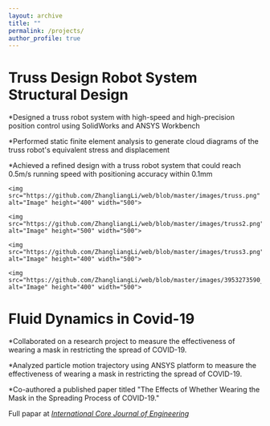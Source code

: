 ```yaml
---
layout: archive
title: ""
permalink: /projects/
author_profile: true
---
```

Truss Design Robot System Structural Design   
=======
*Designed a truss robot system with high-speed and high-precision position control using SolidWorks and ANSYS Workbench

*Performed static finite element analysis to generate cloud diagrams of the truss robot's equivalent stress and displacement

*Achieved a refined design with a truss robot system that could reach 0.5m/s running speed with positioning accuracy within 0.1mm


	<img src="https://github.com/ZhangliangLi/web/blob/master/images/truss.png" alt="Image" height="400" width="500">

	<img src="https://github.com/ZhangliangLi/web/blob/master/images/truss2.png" alt="Image" height="500" width="500">

	<img src="https://github.com/ZhangliangLi/web/blob/master/images/truss3.png" alt="Image" height="400" width="500">
	
	<img src="https://github.com/ZhangliangLi/web/blob/master/images/3953273590_704e3899d5_m.jpg" alt="Image" height="400" width="500">
	
	

Fluid Dynamics in Covid-19    
=======
*Collaborated on a research project to measure the effectiveness of wearing a mask in restricting the spread of COVID-19.

*Analyzed particle motion trajectory using ANSYS platform to measure the effectiveness of wearing a mask in restricting the spread of COVID-19.

*Co-authored a published paper titled "The Effects of Whether Wearing the Mask in the Spreading Process of COVID-19."

Full papar at <i>[International Core Journal of Engineering](https://dx.doi.org/10.6919/ICJE.202012_6(12).0025)</i>

